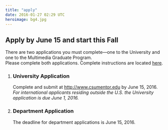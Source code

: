 ```yaml
---
title: "apply"
date: 2016-01-27 02:29 UTC
heroimage: bg4.jpg
---
```

Apply by June 15 and start this Fall
----
There are two applications you must complete—one to the University and one to the Multimedia Graduate Program.  
Please complete both applications. Complete instructions are located [here](../admission/).

1. ### University Application
   Complete and submit at http://www.csumentor.edu by June 15, 2016.<br>
   *For international applicants residing outside the U.S. the University application is due June 1, 2016.*

2. ### Department Application
   <script id="rbox-loader-script" data-expand-hash="#op-94231-masters-degree-in-multimedia" data-hide-back-links></script>
   The deadline for department applications is June 15, 2016.

